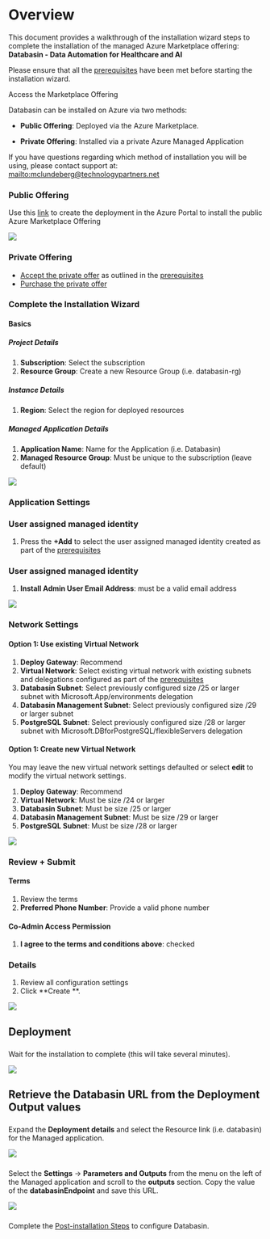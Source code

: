 # Overview

This document provides a walkthrough of the installation wizard steps to
complete the installation of the managed Azure Marketplace offering:
**Databasin - Data Automation for Healthcare and AI**

Please ensure that all the
[prerequisites](https://github.com/tpidai/databasin/blob/main/docs/databasin_prerequisites_for_azure.md#resource-provider-requirements)
have been met before starting the installation wizard.

Access the Marketplace Offering

Databasin can be installed on Azure via two methods:

- **Public Offering**: Deployed via the Azure Marketplace.

- **Private Offering**: Installed via a private Azure Managed
  Application

If you have questions regarding which method of installation you will be
using, please contact support at:
[mailto:mclundeberg@technologypartners.net](mailto:mclundeberg@technologypartners.net)

### Public Offering

Use this [link](https://portal.azure.com/#create/technologypartnersinc1724763413158.tpidatabasintpidatabasin_0) to create the deployment in the Azure Portal to install the public Azure Marketplace Offering

![](./install/media/image1.png)

### Private Offering

 - [Accept the private offer](https://learn.microsoft.com/en-us/marketplace/private-offers-accept-offer)
as outlined in the [prerequisites](https://github.com/tpidai/databasin/blob/main/docs/databasin_prerequisites_for_azure.md#private-offering-requirements)
 - [Purchase the private offer](https://learn.microsoft.com/en-us/marketplace/private-offers-purchase#purchase-the-private-offer) 

### Complete the Installation Wizard
#### Basics
##### Project Details
1. **Subscription**: Select the subscription
1. **Resource Group**: Create a new Resource Group (i.e. databasin-rg) 
##### Instance Details
1. **Region**: Select the region for deployed resources
##### Managed Application Details
1. **Application Name**: Name for the Application (i.e. Databasin)
1. **Managed Resource Group**: Must be unique to the subscription (leave default)

![](./install/media/image2.png)

### Application Settings
### User assigned managed identity
1. Press the **+Add** to select the user assigned managed identity created as part of the [prerequisites](https://github.com/tpidai/databasin/blob/main/docs/databasin_prerequisites_for_azure.md#managed-identity-requirements)
### User assigned managed identity
1. **Install Admin User Email Address**: must be a valid email address

![](./install/media/image3.png)

### Network Settings
#### Option 1: Use existing Virtual Network
1. **Deploy Gateway**: Recommend
1. **Virtual Network**: Select existing virtual network with existing subnets and delegations configured as part of the [prerequisites](https://github.com/tpidai/databasin/blob/main/docs/databasin_prerequisites_for_azure.md#network-requirements)
1. **Databasin Subnet**: Select previously configured size /25 or larger subnet with Microsoft.App/environments delegation
1. **Databasin Management Subnet**: Select previously configured size /29 or larger subnet
1. **PostgreSQL Subnet**: Select previously configured size /28 or larger subnet with Microsoft.DBforPostgreSQL/flexibleServers delegation

#### Option 1: Create new Virtual Network
You may leave the new virtual network settings defaulted or select **edit** to modify the virtual network settings.
1. **Deploy Gateway**: Recommend
1. **Virtual Network**: Must be size /24 or larger
1. **Databasin Subnet**: Must be size /25 or larger
1. **Databasin Management Subnet**: Must be size /29 or larger
1. **PostgreSQL Subnet**: Must be size /28 or larger

![](./install/media/image4.png)

### Review + Submit
#### Terms
1. Review the terms
1. **Preferred Phone Number**: Provide a valid phone number
#### Co-Admin Access Permission
1. **I agree to the terms and conditions above**: checked

### Details

1. Review all configuration settings
2. Click **Create **. 

![](./install/media/image5.png)


## Deployment
### 
Wait for the installation to complete (this will take several minutes).

![](./install/media/image6.png)

## Retrieve the Databasin URL from the Deployment Output values
###
Expand the **Deployment details** and select the Resource link (i.e. databasin) for the Managed application.
 
![](./install/media/image7.png)

### 
Select the **Settings** -> **Parameters and Outputs** from the menu on the left of the Managed application and scroll to the **outputs** section. Copy the value of the **databasinEndpoint** and save this URL.

![](./install/media/image8.png)

###
Complete the [Post-installation Steps](https://github.com/tpidai/databasin/blob/main/docs/databasin_post_install_for_azure.md) to configure Databasin.

